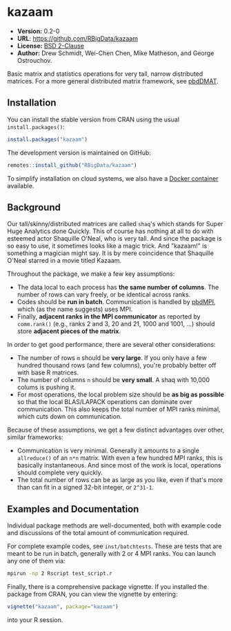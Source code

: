 # kazaam

* **Version:** 0.2-0
* **URL**: https://github.com/RBigData/kazaam
* **License:** [BSD 2-Clause](https://opensource.org/licenses/BSD-2-Clause)
* **Author:** Drew Schmidt, Wei-Chen Chen, Mike Matheson, and George Ostrouchov.

Basic matrix and statistics operations for very tall, narrow distributed matrices.  For a more general distributed matrix framework, see [pbdDMAT](https://cran.r-project.org/package=pbdDMAT).



## Installation

You can install the stable version from CRAN using the usual `install.packages()`:

```r
install.packages("kazaam")
```

The development version is maintained on GitHub:

```r
remotes::install_github("RBigData/kazaam")
```

To simplify installation on cloud systems, we also have a
[Docker container](https://github.com/rbigdata/docker) available.



## Background

Our tall/skinny/distributed matrices are called `shaq`'s which stands for Super Huge Analytics done Quickly.  This of course has nothing at all to do with esteemed actor Shaquille O'Neal, who is very tall.  And since the package is so easy to use, it sometimes looks like a magic trick.  And "kazaam!" is something a magician might say.  It is by mere coincidence that Shaquille O'Neal starred in a movie titled Kazaam.

Throughout the package, we make a few key assumptions:
* The data local to each process has **the same number of columns**.  The number of rows can vary freely, or be identical across ranks.
* Codes should be **run in batch**.  Communication is handled by [pbdMPI](https://cran.r-project.org/package=pbdMPI), which (as the name suggests) uses MPI.
* Finally, **adjacent ranks in the MPI communicator** as reported by `comm.rank()` (e.g., ranks 2 and 3, 20 and 21, 1000 and 1001, ...) should store **adjacent pieces of the matrix**.

In order to get good performance, there are several other considerations:

* The number of rows `m` should be **very large**.  If you only have a few hundred thousand rows (and few columns), you're probably better off with base R matrices.
* The number of columns `n` should be **very small**.  A shaq with 10,000 colums is pushing it.
* For most operations, the local problem size should be **as big as possible** so that the local BLAS/LAPACK operations can dominate over communication.  This also keeps the total number of MPI ranks minimal, which cuts down on communication.

Because of these assumptions, we get a few distinct advantages over other, similar frameworks:
* Communication is very minimal.  Generally it amounts to a single `allreduce()` of an `n*n` matrix.  With even a few hundred MPI ranks, this is basically instantaneous.  And since most of the work is local, operations should complete very quickly.
* The total number of rows can be as large as you like, even if that's more than can fit in a signed 32-bit integer, or `2^31-1`.



## Examples and Documentation

Individual package methods are well-documented, both with example code and discussions of the total amount of communication required.

For complete example codes, see `inst/batchtests`.  These are tests that are meant to be run in batch, generally with 2 or 4 MPI ranks.  You can launch any one of them via:

```bash
mpirun -np 2 Rscript test_script.r
```

Finally, there is a comprehensive package vignette.  If you installed the package from CRAN, you can view the vignette by entering:

```r
vignette("kazaam", package="kazaam")
```

into your R session.
